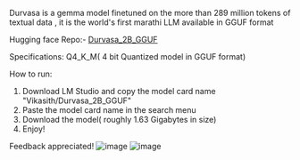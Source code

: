 Durvasa is a  gemma model finetuned on the 
more than 289 million tokens of textual data , it is the world's first marathi LLM available in GGUF format 

Hugging face Repo:- [Durvasa_2B_GGUF](https://huggingface.co/Vikasith/Durvasa_2B_GGUF)

Specifications: Q4_K_M( 4 bit Quantized model in GGUF format) 

How to run: 

1) Download LM Studio and copy the model card name "Vikasith/Durvasa_2B_GGUF"
2) Paste the model card name in the search menu
3) Download the model( roughly 1.63 Gigabytes in size)
4) Enjoy!

Feedback appreciated!
![image](https://github.com/PrathameshK1/Durvasa/assets/143098634/e6e97bc9-c1b6-41d4-8d35-fcb79dd6ed01)
![image](https://github.com/PrathameshK1/Durvasa/assets/143098634/0d3a62e1-4d52-41a5-b2b9-e72f80ab3f42)


   
